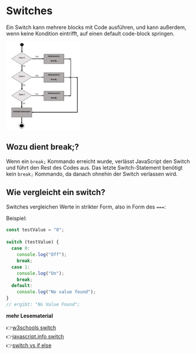 # Switches
Ein Switch kann mehrere blocks mit Code ausführen, und kann außerdem, wenn keine Kondition eintrifft, auf einen default code-block springen.

<img src="switch.jpg" alt="align-items" width="40%">

## Wozu dient break;?

Wenn ein `break;` Kommando erreicht wurde, verlässt JavaScript den Switch und führt den Rest des Codes aus. Das letzte Switch-Statement benötigt kein `break;` Kommando, da danach ohnehin der Switch verlassen wird.

## Wie vergleicht ein switch?

Switches vergleichen Werte in strikter Form, also in Form des `===`:

Beispiel:
```js
const testValue = "0";

switch (testValue) {
  case 0:
    console.log("Off");
    break;
  case 1:
    console.log("On");
    break;
  default:
    console.log("No value found");
}
// ergibt: "No Value Found";
```

**mehr Lesematerial**

:point_right:[w3schools switch](https://www.w3schools.com/js/js_switch.asp)\
:point_right:[javascript.info switch](https://javascript.info/switch)\
:point_right:[switch vs if else](https://www.geeksforgeeks.org/switch-vs-else/)



